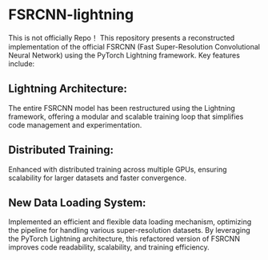 # FSRCNN-lightning
This is not officially Repo！
This repository presents a reconstructed implementation of the official FSRCNN (Fast Super-Resolution Convolutional Neural Network) using the PyTorch Lightning framework. Key features include:

## Lightning Architecture:
The entire FSRCNN model has been restructured using the Lightning framework, offering a modular and scalable training loop that simplifies code management and experimentation.
## Distributed Training:
Enhanced with distributed training across multiple GPUs, ensuring scalability for larger datasets and faster convergence.
## New Data Loading System: 
Implemented an efficient and flexible data loading mechanism, optimizing the pipeline for handling various super-resolution datasets.
By leveraging the PyTorch Lightning architecture, this refactored version of FSRCNN improves code readability, scalability, and training efficiency.
